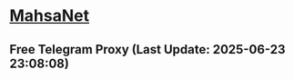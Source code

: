 
# [MahsaNet](https://t.me/mahsa_net)
## Free Telegram Proxy (Last Update: 2025-06-23 23:08:08)

    